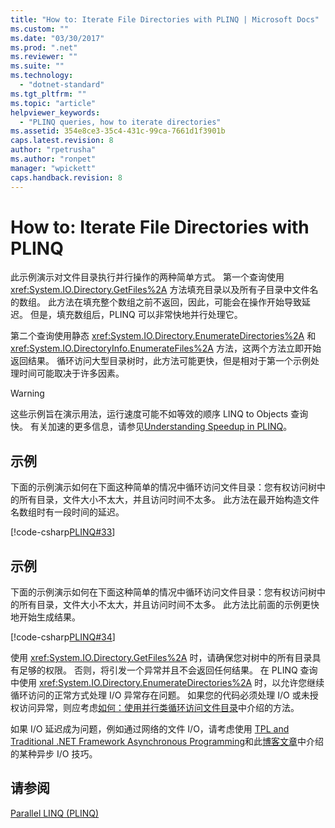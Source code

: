 ```yaml
---
title: "How to: Iterate File Directories with PLINQ | Microsoft Docs"
ms.custom: ""
ms.date: "03/30/2017"
ms.prod: ".net"
ms.reviewer: ""
ms.suite: ""
ms.technology: 
  - "dotnet-standard"
ms.tgt_pltfrm: ""
ms.topic: "article"
helpviewer_keywords: 
  - "PLINQ queries, how to iterate directories"
ms.assetid: 354e8ce3-35c4-431c-99ca-7661d1f3901b
caps.latest.revision: 8
author: "rpetrusha"
ms.author: "ronpet"
manager: "wpickett"
caps.handback.revision: 8
---
```

# How to: Iterate File Directories with PLINQ
此示例演示对文件目录执行并行操作的两种简单方式。  第一个查询使用 <xref:System.IO.Directory.GetFiles%2A> 方法填充目录以及所有子目录中文件名的数组。  此方法在填充整个数组之前不返回，因此，可能会在操作开始导致延迟。  但是，填充数组后，PLINQ 可以非常快地并行处理它。  
  
 第二个查询使用静态 <xref:System.IO.Directory.EnumerateDirectories%2A> 和 <xref:System.IO.DirectoryInfo.EnumerateFiles%2A> 方法，这两个方法立即开始返回结果。  循环访问大型目录树时，此方法可能更快，但是相对于第一个示例处理时间可能取决于许多因素。  
  
> [!WARNING]
>  这些示例旨在演示用法，运行速度可能不如等效的顺序 LINQ to Objects 查询快。  有关加速的更多信息，请参见[Understanding Speedup in PLINQ](../../../docs/standard/parallel-programming/understanding-speedup-in-plinq.md)。  
  
## 示例  
 下面的示例演示如何在下面这种简单的情况中循环访问文件目录：您有权访问树中的所有目录，文件大小不太大，并且访问时间不太多。  此方法在最开始构造文件名数组时有一段时间的延迟。  
  
 [!code-csharp[PLINQ#33](../../../samples/snippets/csharp/VS_Snippets_Misc/plinq/cs/plinqfileiteration.cs#33)]  
  
## 示例  
 下面的示例演示如何在下面这种简单的情况中循环访问文件目录：您有权访问树中的所有目录，文件大小不太大，并且访问时间不太多。  此方法比前面的示例更快地开始生成结果。  
  
 [!code-csharp[PLINQ#34](../../../samples/snippets/csharp/VS_Snippets_Misc/plinq/cs/plinqfileiteration.cs#34)]  
  
 使用 <xref:System.IO.Directory.GetFiles%2A> 时，请确保您对树中的所有目录具有足够的权限。  否则，将引发一个异常并且不会返回任何结果。  在 PLINQ 查询中使用 <xref:System.IO.Directory.EnumerateDirectories%2A> 时，以允许您继续循环访问的正常方式处理 I\/O 异常存在问题。  如果您的代码必须处理 I\/O 或未授权访问异常，则应考虑[如何：使用并行类循环访问文件目录](../../../docs/standard/parallel-programming/how-to-iterate-file-directories-with-the-parallel-class.md)中介绍的方法。  
  
 如果 I\/O 延迟成为问题，例如通过网络的文件 I\/O，请考虑使用 [TPL and Traditional .NET Framework Asynchronous Programming](../../../docs/standard/parallel-programming/tpl-and-traditional-async-programming.md)和此[博客文章](http://go.microsoft.com/fwlink/?LinkID=186458)中介绍的某种异步 I\/O 技巧。  
  
## 请参阅  
 [Parallel LINQ \(PLINQ\)](../../../docs/standard/parallel-programming/parallel-linq-plinq.md)